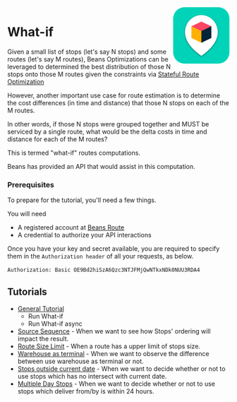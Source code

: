 <img src="../assets/images/beans-128x128.png" align="right" />

# What-if

Given a small list of stops (let's say N stops) and some routes (let's say M routes), Beans Optimizations can be leveraged to determined the best distribution of those N stops onto those M routes given the constraints via [Stateful Route Optimization](https://github.com/beansai/beans-tutorials/tree/main/dynamic-routes-optimization)

However, another important use case for route estimation is to determine the cost differences (in time and distance) that those N stops on each of the M routes.

In other words, if those N stops were grouped together and MUST be serviced by a single route, what would be the delta costs in time and distance for each of the M routes?

This is termed "what-if" routes computations.

Beans has provided an API that would assist in this computation.

### Prerequisites

To prepare for the tutorial, you'll need a few things.

You will need

   * A registered account at [Beans Route](https://beansroute.ai)
   * A credential to authorize your API interactions

Once you have your key and secret available, you are required to specify them in the `Authorization header` of all your requests, as below.

```
Authorization: Basic OE9Bd2hiSzA6Qzc3NTJFMjQwNTkxNDk0NUU3RDA4
```

## Tutorials

- [General Tutorial](https://github.com/beansai/beans-tutorials/tree/main/dynamic-routes-optimization/what-if-routes-computations)
  - Run What-if
  - Run What-if async
- [Source Sequence](source-sequence) - When we want to see how Stops' ordering will impact the result.
- [Route Size Limit](route-size-limit) - When a route has a upper limit of stops size.
- [Warehouse as terminal](warehouse-as-terminal) - When we want to observe the difference between use warehouse as terminal or not.
- [Stops outside current date](stops-outside-current-date) - When we want to decide whether or not to use stops which has no intersect with current date.
- [Multiple Day Stops](multiple-day-stops) - When we want to decide whether or not to use stops which deliver from/by is within 24 hours.